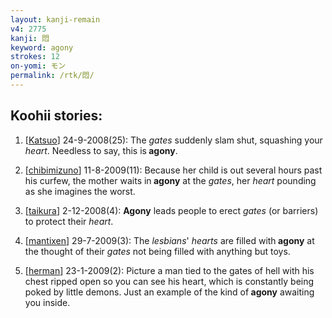 ```yaml
---
layout: kanji-remain
v4: 2775
kanji: 悶
keyword: agony
strokes: 12
on-yomi: モン
permalink: /rtk/悶/
---
```


## Koohii stories: 

1) [<a href="http://kanji.koohii.com/profile/Katsuo">Katsuo</a>] 24-9-2008(25): The <em>gates</em> suddenly slam shut, squashing your <em>heart</em>. Needless to say, this is<strong> agony</strong>.

2) [<a href="http://kanji.koohii.com/profile/chibimizuno">chibimizuno</a>] 11-8-2009(11): Because her child is out several hours past his curfew, the mother waits in<strong> agony</strong> at the <em>gates</em>, her <em>heart</em> pounding as she imagines the worst.

3) [<a href="http://kanji.koohii.com/profile/taikura">taikura</a>] 2-12-2008(4): <strong>Agony</strong> leads people to erect <em>gates</em> (or barriers) to protect their <em>heart</em>.

4) [<a href="http://kanji.koohii.com/profile/mantixen">mantixen</a>] 29-7-2009(3): The <em>lesbians</em>&#039; <em>hearts</em> are filled with<strong> agony</strong> at the thought of their <em>gates</em> not being filled with anything but toys.

5) [<a href="http://kanji.koohii.com/profile/herman">herman</a>] 23-1-2009(2): Picture a man tied to the gates of hell with his chest ripped open so you can see his heart, which is constantly being poked by little demons. Just an example of the kind of<strong> agony</strong> awaiting you inside.

